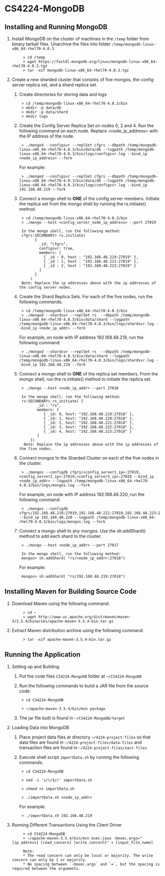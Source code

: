 # CS4224-MongoDB

## Installing and Running MongoDB
1. Install MongoDB on the cluster of machines in the `/temp` folder from binary tarball files. Unarchive the files into folder `/temp/mongodb-linux-x86_64-rhel70-4.0.3`
    
            > cd /temp
            > wget https://fastdl.mongodb.org/linux/mongodb-linux-x86_64-rhel70-4.0.3.tgz
            > tar -xzf mongodb-linux-x86_64-rhel70-4.0.3.tgz

2. Create a new sharded cluster that consists of five mongos, the config server replica set, and a shard replica set.
    1. Create directories for storing data and logs
    
            > cd /temp/mongodb-linux-x86_64-rhel70-4.0.3/bin 
            > mkdir -p data/db
            > mkdir -p data/shard
            > mkdir logs

    2. Create the Config Server Replica Set on nodes 0, 2 and 4. Run the following command on each node. Replace <node_ip_address> with the IP address of the node.

            > ./mongod --configsvr --replSet cfgrs --dbpath /temp/mongodb-linux-x86_64-rhel70-4.0.3/bin/data/db --logpath /temp/mongodb-linux-x86_64-rhel70-4.0.3/bin/logs/configsvr.log --bind_ip <node_ip_address> --fork
            
        For example:
        
            > ./mongod --configsvr --replSet cfgrs --dbpath /temp/mongodb-linux-x86_64-rhel70-4.0.3/bin/data/db --logpath /temp/mongodb-linux-x86_64-rhel70-4.0.3/bin/logs/configsvr.log --bind_ip 192.168.48.219 --fork
            
	3. Connect a mongo shell to **ONE** of the config server members. Initiate the replica set from the mongo shell by running the rs.initiate() method.
            
            > cd /temp/mongodb-linux-x86_64-rhel70-4.0.3/bin
            > ./mongo --host <config_server_node_ip_address> --port 27019
            
            In the mongo shell, run the following method:
            cfgrs:SECONDARY> rs.initiate(
                  {
                    _id: "cfgrs",
                    configsvr: true,
                    members: [
                      { _id : 0, host : "192.168.48.219:27019" },
                      { _id : 1, host : "192.168.48.221:27019" },
                      { _id : 2, host : "192.168.48.223:27019" }
                    ]
                  }
                )
            Note: Replace the ip addresses above with the ip addresses of the config server nodes.
            
    4. Create the Shard Replica Sets. For each of the five nodes, run the following commands.
    
            > cd /temp/mongodb-linux-x86_64-rhel70-4.0.3/bin
            > ./mongod --shardsvr --replSet rs  --dbpath /temp/mongodb-linux-x86_64-rhel70-4.0.3/bin/data/shard --logpath /temp/mongodb-linux-x86_64-rhel70-4.0.3/bin/logs/shardsvr.log --bind_ip <node_ip_addr> --fork

        For example, on node with IP address 192.168.48.219, run the following command:

            > ./mongod --shardsvr --replSet rs  --dbpath /temp/mongodb-linux-x86_64-rhel70-4.0.3/bin/data/shard --logpath /temp/mongodb-linux-x86_64-rhel70-4.0.3/bin/logs/shardsvr.log --bind_ip 192.168.48.219 --fork
            
    5. Connect a mongo shell to **ONE** of the replica set members. From the mongo shell, run the rs.initiate() method to initiate the replica set.
    
            > ./mongo --host <node_ip_addr> --port 27018
            
            In the mongo shell, run the following method:
            rs:SECONDARY> rs.initiate( {
                   _id : "rs",
                   members: [
                      { _id: 0, host: "192.168.48.219:27018" },
                      { _id: 1, host: "192.168.48.220:27018" },
                      { _id: 2, host: "192.168.48.221:27018" },
                      { _id: 3, host: "192.168.48.222:27018" },
                      { _id: 4, host: "192.168.48.223:27018" }
                   ]
                })
             Note: Replace the ip addresses above with the ip addresses of the five nodes.
             
    6. Connect mongos to the Sharded Cluster on each of the five nodes in the cluster. 
            
            > ./mongos --configdb cfgrs/<config_server1_ip>:27019,<config_server2_ip>:27019,<config_server3_ip>:27019 --bind_ip <node_ip_addr> --logpath /temp/mongodb-linux-x86_64-rhel70-4.0.3/bin/logs/mongos.log --fork
    
        For example, on node with IP address 192.168.48.220, run the following command: 
    
            > ./mongos --configdb cfgrs/192.168.48.219:27019,192.168.48.221:27019,192.168.48.223:27019 --bind_ip 192.168.48.220 --logpath /temp/mongodb-linux-x86_64-rhel70-4.0.3/bin/logs/mongos.log --fork

    7. Connect a mongo shell to any mongos. Use the sh.addShard() method to add each shard to the cluster.
    
            > ./mongo --host <node_ip_addr> --port 27017
            
            In the mongo shell, run the following method:
            mongos> sh.addShard( "rs/<node_ip_addr>:27018")
            
        For example: 
        
            mongos> sh.addShard( "rs/192.168.48.219:27018")
            
## Installing Maven for Building Source Code
1. Download Maven using the following command:

            > cd ~
            > wget http://www-us.apache.org/dist/maven/maven-3/3.5.4/binaries/apache-maven-3.5.4-bin.tar.gz

2. Extract Maven distribution archive using the following command:

            > tar -xzf apache-maven-3.5.4-bin.tar.gz

## Running the Application
1. Setting up and Building
    1. Put the code files `CS4224-MongoDB` folder at `~/CS4224-MongoDB`

    2. Run the following commands to build a JAR file from the source code:

            > cd CS4224-MongoDB

            > ~/apache-maven-3.5.4/bin/mvn package

    3. The jar file built is found in `~/CS4224-MongoDB/target`

2. Loading Data into MongoDB
    1. Place project data files at directory `~/4224-project-files` so that data files are found in `~/4224-project-files/data-files` and transaction files are found in `~/4224-project-files/xact-files`.
    2. Execute shell script `importData.sh` by running the following commands:

            > cd CS4224-MongoDB

            > sed -i 's/\r$//' importData.sh

            > chmod +x importData.sh

            > ./importData.sh <node_ip_addr>
            
        For example:
            
            > ./importData.sh 192.168.48.219

3. Running Different Transactions Using the Client Driver

            > cd CS4224-MongoDB
            > ~/apache-maven-3.5.4/bin/mvn exec:java -Dexec.args="[ip_address] [read_concern] [write_concern]" < [input_file_name]

            Note:
            * The read concern can only be local or majority. The write concern can only be 1 or majority.
            * No spacing between `-Dexec.args` and `=`, but the spacing is required between the arguments.
